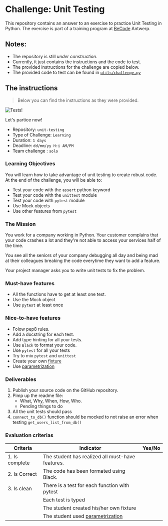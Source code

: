 # Challenge: Unit Testing

This repository contains an answer to an exercise to practice Unit Testing
in Python. The exercise is part of a training program at
[BeCode](https://becode.org/) Antwerp.

## Notes:

* The repository is still _under construction_.
* Currently, it just contains the instructions and the code to test.
* The provided instructions for the challenge are copied below.
* The provided code to test can be found in [`utils/challenge.py`](./utils/challenge.py)

## The instructions

> Below you can find the instructions as they were provided.

![Tests!](https://media.giphy.com/media/gw3IWyGkC0rsazTi/giphy.gif)

Let's partice now!

- Repository: `unit-testing`
- Type of Challenge: `Learning`
- Duration: `1 days`
- Deadline: `dd/mm/yy H:i AM/PM`
- Team challenge : `solo`

### Learning Objectives
You will learn how to take advantage of unit testing to create robust code.
At the end of the challenge, you will be able to:
- Test your code with the `assert` python keyword
- Test your code with the `unittest` module
- Test your code with `pytest` module
- Use Mock objects
- Use other features from `pytest`

### The Mission
You work for a company working in Python. Your customer complains that
your code crashes a lot and they're not able to access your services
half of the time.

You see all the seniors of your company debugging all day and being mad
at their colleagues breaking the code everytime they want to add a feature.

Your project manager asks you to write unit tests to fix the problem.

### Must-have features
- All the functions have to get at least one test.
- Use the Mock object
- Use `pytest` at least once

### Nice-to-have features
- Folow pep8 rules.
- Add a docstring for each test.
- Add type hinting for all your tests.
- Use `Black` to format your code.
- Use `pytest` for all your tests
- Try to mix `pytest` and `unittest`
- Create your own [fixture](https://www.tutorialspoint.com/pytest/pytest_fixtures.htm)
- Use [parametrization](https://docs.pytest.org/en/latest/parametrize.html#:~:text=pytest%20enables%20test%20parametrization%20at%20several%20levels%3A%20pytest.fixture%28%29,one%20to%20define%20custom%20parametrization%20schemes%20or%20extensions)

### Deliverables
1. Publish your source code on the GitHub repository.
2. Pimp up the readme file:
	- What, Why, When, How, Who.
	- Pending things to do
3. All the unit tests should pass
4. `connect_to_db()` function should be mocked to not raise an error when testing `get_users_list_from_db()`

### Evaluation criterias
| Criteria       | Indicator                                                                             | Yes/No |
|----------------|---------------------------------------------------------------------------------------|--------|
| 1. Is complete | The student has realized all must-have features.                                      |        |
| 2. Is Correct  | The code has been formated using Black.                                               |        |
| 3. Is clean    | There is a test for each function with pytest                                         |        |
|                | Each test is typed                                                                    |        |
|                | The student created his/her own fixture                                               |        |
|                | The student used [parametrization](https://docs.pytest.org/en/latest/parametrize.html#:~:text=pytest%20enables%20test%20parametrization%20at%20several%20levels%3A%20pytest.fixture%28%29,one%20to%20define%20custom%20parametrization%20schemes%20or%20extensions.)                                                                    |        |
